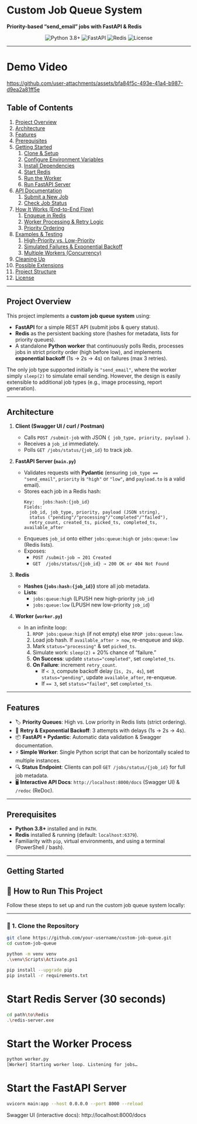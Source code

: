 # Custom Job Queue System  
**Priority-based “send_email” jobs with FastAPI & Redis**  

<p align="center">
  <img src="https://img.shields.io/badge/python-3.8%2B-blue" alt="Python 3.8+">
  <img src="https://img.shields.io/badge/fastapi-v0.98.0-green" alt="FastAPI">
  <img src="https://img.shields.io/badge/redis-v5.0-yellow" alt="Redis">
  <img src="https://img.shields.io/badge/license-MIT-brightgreen" alt="License">
</p>

---
# Demo Video 


https://github.com/user-attachments/assets/bfa84f5c-493e-41a4-b987-d9ea2a81ff5e



## Table of Contents

1. [Project Overview](#project-overview)  
2. [Architecture](#architecture)  
3. [Features](#features)  
4. [Prerequisites](#prerequisites)  
5. [Getting Started](#getting-started)  
   1. [Clone & Setup](#clone--setup)  
   2. [Configure Environment Variables](#configure-environment-variables)  
   3. [Install Dependencies](#install-dependencies)  
   4. [Start Redis](#start-redis)  
   5. [Run the Worker](#run-the-worker)  
   6. [Run FastAPI Server](#run-fastapi-server)  
6. [API Documentation](#api-documentation)  
   1. [Submit a New Job](#submit-a-new-job)  
   2. [Check Job Status](#check-job-status)  
7. [How It Works (End-to-End Flow)](#how-it-works-end-to-end-flow)  
   1. [Enqueue in Redis](#enqueue-in-redis)  
   2. [Worker Processing & Retry Logic](#worker-processing--retry-logic)  
   3. [Priority Ordering](#priority-ordering)  
8. [Examples & Testing](#examples--testing)  
   1. [High-Priority vs. Low-Priority](#high-priority-vs-low-priority)  
   2. [Simulated Failures & Exponential Backoff](#simulated-failures--exponential-backoff)  
   3. [Multiple Workers (Concurrency)](#multiple-workers-concurrency)  
9. [Cleaning Up](#cleaning-up)  
10. [Possible Extensions](#possible-extensions)  
11. [Project Structure](#project-structure)  
12. [License](#license)  

---

## Project Overview

This project implements a **custom job queue system** using:

- **FastAPI** for a simple REST API (submit jobs & query status).  
- **Redis** as the persistent backing store (hashes for metadata, lists for priority queues).  
- A standalone **Python worker** that continuously polls Redis, processes jobs in strict priority order (high before low), and implements **exponential backoff** (1s → 2s → 4s) on failures (max 3 retries).

The only job type supported initially is `"send_email"`, where the worker simply `sleep(2)` to simulate email sending. However, the design is easily extensible to additional job types (e.g., image processing, report generation).

---

## Architecture

1. **Client (Swagger UI / curl / Postman)**  
   - Calls `POST /submit-job` with JSON `{ job_type, priority, payload }`.  
   - Receives a `job_id` immediately.  
   - Polls `GET /jobs/status/{job_id}` to track job.

2. **FastAPI Server (`main.py`)**  
   - Validates requests with **Pydantic** (ensuring `job_type == "send_email"`, `priority` is `"high"` or `"low"`, and `payload.to` is a valid email).  
   - Stores each job in a Redis hash:  
     ```
     Key:   jobs:hash:{job_id}
     Fields:
       job_id, job_type, priority, payload (JSON string),
       status ("pending"/"processing"/"completed"/"failed"),
       retry_count, created_ts, picked_ts, completed_ts, available_after
     ```
   - Enqueues `job_id` onto either `jobs:queue:high` or `jobs:queue:low` (Redis lists).  
   - Exposes:
     - `POST /submit-job → 201 Created`  
     - `GET  /jobs/status/{job_id} → 200 OK or 404 Not Found`

3. **Redis**  
   - **Hashes (`jobs:hash:{job_id}`)** store all job metadata.  
   - **Lists**:
     - `jobs:queue:high` (LPUSH new high-priority `job_id`)  
     - `jobs:queue:low`  (LPUSH new low-priority `job_id`)

4. **Worker (`worker.py`)**  
   - In an infinite loop:  
     1. `RPOP jobs:queue:high` (if not empty) else `RPOP jobs:queue:low`.  
     2. Load job hash. If `available_after > now`, re-enqueue and skip.  
     3. Mark `status="processing"` & set `picked_ts`.  
     4. Simulate work: `sleep(2)` + 20% chance of “failure.”  
     5. **On Success**: update `status="completed"`, set `completed_ts`.  
     6. **On Failure**: increment `retry_count`.  
        - If `< 3`, compute backoff delay (`1s, 2s, 4s`), set `status="pending"`, update `available_after`, re-enqueue.  
        - If `== 3`, set `status="failed"`, set `completed_ts`.

---

## Features

- 🏷️ **Priority Queues**: High vs. Low priority in Redis lists (strict ordering).  
- 🔄 **Retry & Exponential Backoff**: 3 attempts with delays (1s → 2s → 4s).  
- 📦 **FastAPI + Pydantic**: Automatic data validation & Swagger documentation.  
- ⚡ **Simple Worker**: Single Python script that can be horizontally scaled to multiple instances.  
- 🔍 **Status Endpoint**: Clients can poll `GET /jobs/status/{job_id}` for full job metadata.  
- 🖥️ **Interactive API Docs**: `http://localhost:8000/docs` (Swagger UI) & `/redoc` (ReDoc).  

---

## Prerequisites

- **Python 3.8+** installed and in `PATH`.  
- **Redis** installed & running (default: `localhost:6379`).  
- Familiarity with `pip`, virtual environments, and using a terminal (PowerShell / bash).  

---

## Getting Started
## 🚀 How to Run This Project

Follow these steps to set up and run the custom job queue system locally:

---

### 🔧 1. **Clone the Repository**

```bash
git clone https://github.com/your-username/custom-job-queue.git
cd custom-job-queue

python -m venv venv
.\venv\Scripts\Activate.ps1

pip install --upgrade pip
pip install -r requirements.txt


```
#  Start Redis Server (30 seconds)

```bash
cd path\to\Redis
.\redis-server.exe
```
# Start the Worker Process 

```bash
python worker.py
[Worker] Starting worker loop. Listening for jobs…
```
# Start the FastAPI Server

```bash
uvicorn main:app --host 0.0.0.0 --port 8000 --reload
```

Swagger UI (interactive docs): http://localhost:8000/docs


